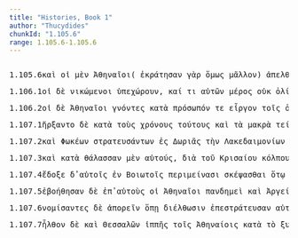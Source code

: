 ```yaml
---
title: "Histories, Book 1"
author: "Thucydides"
chunkId: "1.105.6"
range: 1.105.6-1.105.6
---
```


<pre class="greek prose syntax" data-urn="urn:cts:greekLit:tlg0003.tlg001"><p><span class="subdoc" data-subdoc="1.105.6">1.105.6</span><span class="sentence"><span class=" " data-flags="d--------" data-head="15" data-id="1" data-lemma="καί">καὶ </span><span class=" nominative" data-flags="l-p---mn-" data-head="4" data-id="2" data-lemma="ὁ">οἱ </span><span class=" " data-def="indeed, of a truth, but, indeed" data-flags="d--------" data-head="15" data-id="3" data-lemma="μέν">μὲν </span><span class=" nominative" data-flags="n-p---mn-" data-head="15" data-id="4" data-lemma="Ἀθηναῖος">Ἀθηναῖοι</span><span class=" " data-flags="u--------" data-head="6" data-id="5" data-lemma="(">( </span><span class="verb " data-def="to be strong, powerful, rule, hold sway, sway" data-flags="v3paia---" data-head="0" data-id="6" data-lemma="κρατέω">ἐκράτησαν </span><span class=" " data-def="for, yes, . . , no, ay doubtless" data-flags="d--------" data-head="6" data-id="7" data-lemma="γάρ">γὰρ </span><span class=" " data-flags="d--------" data-head="6" data-id="8" data-lemma="ὅμως">ὅμως </span><span class=" " data-def="" data-flags="d--------" data-head="6" data-id="9" data-lemma="μᾶλλον">μᾶλλον</span><span class=" " data-flags="u--------" data-head="6" data-id="10" data-lemma=")">) </span><span class="verb genitive" data-def="go away, depart from, cease from, departure from" data-flags="v-papamg-" data-head="15" data-id="11" data-lemma="ἀπέρχομαι">ἀπελθόντων </span><span class=" genitive" data-flags="l-p---mg-" data-head="13" data-id="12" data-lemma="ὁ">τῶν </span><span class=" genitive" data-def="courtesan, in Corinthian fashion" data-flags="n-p---mg-" data-head="11" data-id="13" data-lemma="Κορίνθιος">Κορινθίων </span><span class=" accusative" data-flags="n-s---na-" data-head="15" data-id="14" data-lemma="τροπαῖον">τροπαῖον </span><span class="verb " data-def="make to stand, stand, Aër" data-flags="v3paia---" data-head="0" data-id="15" data-lemma="ἵστημι">ἔστησαν</span><span class=" " data-flags="u--------" data-head="0" data-id="16" data-lemma="·">· </span></span><span class="sentence"><span class=" nominative" data-flags="l-p---mn-" data-head="3" data-id="1" data-lemma="ὁ">οἱ </span><span class=" " data-flags="d--------" data-head="19" data-id="2" data-lemma="δέ">δὲ </span><span class=" nominative" data-def="courtesan, in Corinthian fashion" data-flags="n-p---mn-" data-head="19" data-id="3" data-lemma="Κορίνθιος">Κορίνθιοι </span><span class="verb nominative" data-def="abuse, reproach, to be reproached, make cowardly" data-flags="v-pppemn-" data-head="11" data-id="4" data-lemma="κακίζω">κακιζόμενοι </span><span class=" " data-def="úpa, uf, from under" data-flags="r--------" data-head="4" data-id="5" data-lemma="ὑπό">ὑπὸ </span><span class=" genitive" data-flags="l-p---mg-" data-head="10" data-id="6" data-lemma="ὁ">τῶν </span><span class=" " data-def="in, into, in, in the district of" data-flags="r--------" data-head="10" data-id="7" data-lemma="ἐν">ἐν </span><span class=" dative" data-flags="l-s---fd-" data-head="9" data-id="8" data-lemma="ὁ">τῇ </span><span class=" dative" data-def="city, the citadel, the citadel" data-flags="n-s---fd-" data-head="7" data-id="9" data-lemma="πόλις">πόλει </span><span class=" genitive" data-def="old man, the elder, elders" data-flags="a-p---mgc" data-head="5" data-id="10" data-lemma="πρέσβυς">πρεσβυτέρων </span><span class=" " data-flags="c--------" data-head="19" data-id="11" data-lemma="καί">καὶ </span><span class="verb nominative" data-def="get ready, prepare, hold ready, fit out and prepare what one has" data-flags="v-papmmn-" data-head="11" data-id="12" data-lemma="παρασκευάζω">παρασκευασάμενοι</span><span class=" " data-flags="u--------" data-head="0" data-id="13" data-lemma=",">, </span><span class=" dative" data-def="day, at daybreak, in the day" data-flags="n-p---fd-" data-head="15" data-id="14" data-lemma="ἡμέρα">ἡμέραις </span><span class=" accusative" data-def="latter, last, úd, úttaras, uttamás" data-flags="a-s---na-" data-head="18" data-id="15" data-lemma="ὕστερος">ὕστερον </span><span class=" " data-def="" data-flags="a--------" data-head="14" data-id="16" data-lemma="δώδεκα">δώδεκα </span><span class=" " data-flags="d--------" data-head="18" data-id="17" data-lemma="μάλιστα">μάλιστα </span><span class="verb nominative" data-def="ibo, start, set out, was setting out" data-flags="v-papamn-" data-head="19" data-id="18" data-lemma="ἔρχομαι">ἐλθόντες </span><span class="verb " data-def="" data-flags="v3piia---" data-head="0" data-id="19" data-lemma="ἀνθιστάω">ἀνθίστασαν </span><span class=" accusative" data-flags="n-s---na-" data-head="19" data-id="20" data-lemma="τροπαῖον">τροπαῖον </span><span class=" " data-flags="d--------" data-head="22" data-id="21" data-lemma="καί">καὶ </span><span class=" nominative" data-def="self, him, her, it, the very one, the same" data-flags="a-p---mn-" data-head="3" data-id="22" data-lemma="αὐτός">αὐτοὶ </span><span class=" " data-def="so, thus, as, how" data-flags="d--------" data-head="24" data-id="23" data-lemma="ὡς">ὡς </span><span class="verb nominative" data-def="conquer, prevail, conqueror, conquered" data-flags="v-papamn-" data-head="19" data-id="24" data-lemma="νικάω">νικήσαντες</span><span class=" " data-flags="u--------" data-head="0" data-id="25" data-lemma=".">. </span></span><span class="sentence"><span class=" " data-flags="d--------" data-head="14" data-id="1" data-lemma="καί">καὶ </span><span class=" nominative" data-flags="l-p---mn-" data-head="3" data-id="2" data-lemma="ὁ">οἱ </span><span class=" nominative" data-flags="n-p---mn-" data-head="14" data-id="3" data-lemma="Ἀθηναῖος">Ἀθηναῖοι </span><span class="verb nominative" data-def="march out to aid, make a sally" data-flags="v-papamn-" data-head="14" data-id="4" data-lemma="ἐκβοηθέω">ἐκβοηθήσαντες </span><span class=" " data-def="from out of, from, out of, forth from" data-flags="r--------" data-head="4" data-id="5" data-lemma="ἐκ">ἐκ </span><span class=" genitive" data-flags="l-p---ng-" data-head="7" data-id="6" data-lemma="ὁ">τῶν </span><span class=" genitive" data-def="to Megara" data-flags="n-p---ng-" data-head="5" data-id="7" data-lemma="Μέγαρα">Μεγάρων </span><span class=" accusative" data-flags="l-p---ma-" data-head="12" data-id="8" data-lemma="ὁ">τούς </span><span class=" " data-flags="d--------" data-head="14" data-id="9" data-lemma="τε">τε </span><span class=" accusative" data-flags="l-s---na-" data-head="11" data-id="10" data-lemma="ὁ">τὸ </span><span class=" accusative" data-flags="n-s---na-" data-head="12" data-id="11" data-lemma="τροπαῖον">τροπαῖον </span><span class="verb accusative" data-def="make to stand, stand, Aër" data-flags="v-pppama-" data-head="13" data-id="12" data-lemma="ἵστημι">ἱστάντας </span><span class="verb " data-def="destroy utterly, make away with, kill, destroy, ruin" data-flags="v3ppia---" data-head="14" data-id="13" data-lemma="διαφθείρω">διαφθείρουσι </span><span class=" " data-flags="c--------" data-head="0" data-id="14" data-lemma="καί">καὶ </span><span class=" dative" data-flags="l-p---md-" data-head="16" data-id="15" data-lemma="ὁ">τοῖς </span><span class=" dative" data-flags="p-p---md-" data-head="17" data-id="16" data-lemma="ἄλλος">ἄλλοις </span><span class="verb nominative" data-def="throw together, dash together, bring together, unite, have" data-flags="v-papamn-" data-head="18" data-id="17" data-lemma="συμβάλλω">ξυμβαλόντες </span><span class="verb " data-def="to be strong, powerful, rule, hold sway, sway" data-flags="v3paia---" data-head="14" data-id="18" data-lemma="κρατέω">ἐκράτησαν</span><span class=" " data-flags="u--------" data-head="0" data-id="19" data-lemma=".">. </span></span></p><p><span class="subdoc" data-subdoc="1.106.1">1.106.1</span><span class="sentence"><span class=" nominative" data-flags="l-p---mn-" data-head="3" data-id="1" data-lemma="ὁ">οἱ </span><span class=" " data-flags="d--------" data-head="6" data-id="2" data-lemma="δέ">δὲ </span><span class="verb nominative" data-def="conquer, prevail, conqueror, conquered" data-flags="v-pppemn-" data-head="4" data-id="3" data-lemma="νικάω">νικώμενοι </span><span class="verb " data-def="go back, retire, withdraw, withdraw from, gave way to" data-flags="v3piia---" data-head="6" data-id="4" data-lemma="ὑποχωρέω">ὑπεχώρουν</span><span class=" " data-flags="u--------" data-head="0" data-id="5" data-lemma=",">, </span><span class=" " data-flags="c--------" data-head="0" data-id="6" data-lemma="καί">καί </span><span class=" nominative" data-def="any one, any thing, who? what?, si se" data-flags="a-s---nn-" data-head="9" data-id="7" data-lemma="τις">τι </span><span class=" genitive" data-def="self, him, her, it, the very one, the same" data-flags="p-p---mg-" data-head="9" data-id="8" data-lemma="αὐτός">αὐτῶν </span><span class=" nominative" data-def="share, portion, allotment, heritage, lot, destiny" data-flags="n-s---nn-" data-head="17" data-id="9" data-lemma="μέρος">μέρος </span><span class=" " data-flags="d--------" data-head="11" data-id="10" data-lemma="οὐ">οὐκ </span><span class=" nominative" data-def="little, small, small, low, not copious" data-flags="a-s---nn-" data-head="9" data-id="11" data-lemma="ὀλίγος">ὀλίγον </span><span class="verb nominative" data-def="compel, constrain, push too far, use force" data-flags="v-sapenn-" data-head="13" data-id="12" data-lemma="προσβιάζομαι">προσβιασθὲν </span><span class=" " data-flags="c--------" data-head="17" data-id="13" data-lemma="καί">καὶ </span><span class="verb nominative" data-def="miss entirely, go quite astray from, fail utterly of, fail of obtaining, to miss both of" data-flags="v-sapann-" data-head="13" data-id="14" data-lemma="διαμαρτάνω">διαμαρτὸν </span><span class=" genitive" data-flags="l-s---fg-" data-head="16" data-id="15" data-lemma="ὁ">τῆς </span><span class=" genitive" data-def="way, road, course, channel, to truth" data-flags="n-s---fg-" data-head="14" data-id="16" data-lemma="ὁδός">ὁδοῦ </span><span class="verb " data-def="fall into, rush, burst in" data-flags="v3saia---" data-head="6" data-id="17" data-lemma="εἰσπίπτω">ἐσέπεσεν </span><span class=" " data-def="into, to, into" data-flags="r--------" data-head="17" data-id="18" data-lemma="εἰς">ἔς </span><span class=" genitive" data-flags="l-s---mg-" data-head="21" data-id="19" data-lemma="ὁ">του </span><span class=" accusative" data-def="place, spot, district, spot, sites" data-flags="n-s---na-" data-head="18" data-id="20" data-lemma="χωρίον">χωρίον </span><span class=" genitive" data-def="private person, individual, one in a private station, private soldier" data-flags="n-s---mg-" data-head="20" data-id="21" data-lemma="ἰδιώτης">ἰδιώτου</span><span class=" " data-flags="u--------" data-head="0" data-id="22" data-lemma=",">, </span><span class=" dative" data-flags="p-s---nd-" data-head="27" data-id="23" data-lemma="ὅς">ᾧ </span><span class="verb " data-def="happen to be at, she be, may'st" data-flags="v3saia---" data-head="28" data-id="24" data-lemma="τυγχάνω">ἔτυχεν </span><span class=" nominative" data-def="excavation, trench, ditch, moat, tunnel, mine, mine" data-flags="n-s---nn-" data-head="24" data-id="25" data-lemma="ὄρυγμα">ὄρυγμα </span><span class=" nominative" data-def="big, full-grown, elder" data-flags="a-s---nn-" data-head="25" data-id="26" data-lemma="μέγας">μέγα </span><span class="verb nominative" data-def="enclose, encompass" data-flags="v-sppann-" data-head="24" data-id="27" data-lemma="περιέργω">περιεῖργον </span><span class=" " data-flags="c--------" data-head="20" data-id="28" data-lemma="καί">καὶ </span><span class=" " data-flags="d--------" data-head="31" data-id="29" data-lemma="οὐ">οὐκ </span><span class="verb " data-flags="v3siia---" data-head="28" data-id="30" data-lemma="εἰμί">ἦν </span><span class=" nominative" data-flags="n-s---fn-" data-head="30" data-id="31" data-lemma="ἔξοδος">ἔξοδος</span><span class=" " data-flags="u--------" data-head="0" data-id="32" data-lemma=".">. </span></span></p><p><span class="subdoc" data-subdoc="1.106.2">1.106.2</span><span class="sentence"><span class=" nominative" data-flags="l-p---mn-" data-head="3" data-id="1" data-lemma="ὁ">οἱ </span><span class=" " data-flags="d--------" data-head="21" data-id="2" data-lemma="δέ">δὲ </span><span class=" nominative" data-flags="n-p---mn-" data-head="11" data-id="3" data-lemma="Ἀθηναῖος">Ἀθηναῖοι </span><span class="verb nominative" data-def="come to know, perceive, know, know by reflection" data-flags="v-papamn-" data-head="11" data-id="4" data-lemma="γιγνώσκω">γνόντες </span><span class=" " data-flags="r--------" data-head="8" data-id="5" data-lemma="κατά">κατὰ </span><span class=" accusative" data-def="face, countenance, in front, facing, facing, fronting" data-flags="n-s---na-" data-head="5" data-id="6" data-lemma="πρόσωπον">πρόσωπόν </span><span class=" " data-flags="d--------" data-head="11" data-id="7" data-lemma="τε">τε </span><span class="verb " data-flags="v3piia---" data-head="11" data-id="8" data-lemma="ἔργω">εἶργον </span><span class=" dative" data-flags="l-p---md-" data-head="10" data-id="9" data-lemma="ὁ">τοῖς </span><span class=" dative" data-def="heavy-armed, armed, of men in armour, an armed" data-flags="n-p---md-" data-head="8" data-id="10" data-lemma="ὁπλίτης">ὁπλίταις </span><span class=" " data-flags="c--------" data-head="21" data-id="11" data-lemma="καί">καὶ </span><span class="verb nominative" data-def="place round, bring round, convert" data-flags="v-papamn-" data-head="16" data-id="12" data-lemma="περιίστημι">περιστήσαντες </span><span class=" dative" data-def="ring, circle, circle, circles" data-flags="n-s---md-" data-head="12" data-id="13" data-lemma="κύκλος">κύκλῳ </span><span class=" accusative" data-flags="l-p---ma-" data-head="15" data-id="14" data-lemma="ὁ">τοὺς </span><span class=" accusative" data-def="bare, open, for corn and the like" data-flags="a-p---ma-" data-head="12" data-id="15" data-lemma="ψιλός">ψιλοὺς </span><span class="verb " data-flags="v3paia---" data-head="11" data-id="16" data-lemma="καταλεύω">κατέλευσαν </span><span class=" accusative" data-flags="a-p---ma-" data-head="19" data-id="17" data-lemma="πᾶς">πάντας </span><span class=" accusative" data-flags="l-p---ma-" data-head="19" data-id="18" data-lemma="ὁ">τοὺς </span><span class="verb accusative" data-def="go in, into, enter, invaded" data-flags="v-papama-" data-head="16" data-id="19" data-lemma="εἰσέρχομαι">ἐσελθόντας</span><span class=" " data-flags="u--------" data-head="0" data-id="20" data-lemma=",">, </span><span class=" " data-flags="c--------" data-head="0" data-id="21" data-lemma="καί">καὶ </span><span class=" nominative" data-def="that which happens, incident, accident, incident" data-flags="n-s---nn-" data-head="26" data-id="22" data-lemma="πάθος">πάθος </span><span class=" nominative" data-def="big, full-grown, elder" data-flags="a-s---nn-" data-head="22" data-id="23" data-lemma="μέγας">μέγα </span><span class=" nominative" data-def="this, u, this man here" data-flags="a-s---nn-" data-head="22" data-id="24" data-lemma="οὗτος">τοῦτο </span><span class=" dative" data-def="courtesan, in Corinthian fashion" data-flags="n-p---md-" data-head="26" data-id="25" data-lemma="Κορίνθιος">Κορινθίοις </span><span class="verb " data-def="come into a new state of being, come into being, to be born" data-flags="v3saim---" data-head="21" data-id="26" data-lemma="γίγνομαι">ἐγένετο</span><span class=" " data-flags="u--------" data-head="0" data-id="27" data-lemma=".">. </span></span><span class="sentence"><span class=" nominative" data-flags="l-s---nn-" data-head="3" data-id="1" data-lemma="ὁ">τὸ </span><span class=" " data-flags="d--------" data-head="4" data-id="2" data-lemma="δέ">δὲ </span><span class=" nominative" data-def="great number, multitude, mass, greater number" data-flags="n-s---nn-" data-head="4" data-id="3" data-lemma="πλῆθος">πλῆθος </span><span class="verb " data-def="go from, away from, depart" data-flags="v3saia---" data-head="0" data-id="4" data-lemma="ἀποχωρέω">ἀπεχώρησεν </span><span class=" dative" data-def="self, him, her, it, the very one, the same" data-flags="p-p---md-" data-head="7" data-id="5" data-lemma="αὐτός">αὐτοῖς </span><span class=" genitive" data-flags="l-s---fg-" data-head="7" data-id="6" data-lemma="ὁ">τῆς </span><span class=" genitive" data-def="army, a land force, host, company, band" data-flags="n-s---fg-" data-head="3" data-id="7" data-lemma="στρατιά">στρατιᾶς </span><span class=" " data-flags="r--------" data-head="4" data-id="8" data-lemma="ἐπί">ἐπ̓ </span><span class=" genitive" data-flags="n-s---mg-" data-head="8" data-id="9" data-lemma="οἶκος">οἴκου</span><span class=" " data-flags="u--------" data-head="0" data-id="10" data-lemma=".">. </span></span></p><p><span class="subdoc" data-subdoc="1.107.1">1.107.1</span><span class="sentence"><span class="verb " data-def="to be first, begin, make a beginning, to be the aggressor" data-flags="v3paim---" data-head="0" data-id="1" data-lemma="ἄρχω">ἤρξαντο </span><span class=" " data-flags="d--------" data-head="1" data-id="2" data-lemma="δέ">δὲ </span><span class=" " data-flags="r--------" data-head="1" data-id="3" data-lemma="κατά">κατὰ </span><span class=" accusative" data-flags="l-p---ma-" data-head="5" data-id="4" data-lemma="ὁ">τοὺς </span><span class=" accusative" data-def="time, a, time" data-flags="n-p---ma-" data-head="3" data-id="5" data-lemma="χρόνος">χρόνους </span><span class=" accusative" data-def="this, u, this man here" data-flags="a-p---ma-" data-head="5" data-id="6" data-lemma="οὗτος">τούτους </span><span class=" " data-flags="d--------" data-head="10" data-id="7" data-lemma="καί">καὶ </span><span class=" accusative" data-flags="l-p---na-" data-head="10" data-id="8" data-lemma="ὁ">τὰ </span><span class=" accusative" data-flags="a-p---na-" data-head="10" data-id="9" data-lemma="μακρός">μακρὰ </span><span class=" accusative" data-def="wall, city-wall, embankment" data-flags="n-p---na-" data-head="15" data-id="10" data-lemma="τεῖχος">τείχη </span><span class=" nominative" data-flags="n-p---mn-" data-head="1" data-id="11" data-lemma="Ἀθηναῖος">Ἀθηναῖοι </span><span class=" " data-def="into, to, into" data-flags="r--------" data-head="14" data-id="12" data-lemma="εἰς">ἐς </span><span class=" accusative" data-def="sea, sea, salt lake" data-flags="n-s---fa-" data-head="12" data-id="13" data-lemma="θάλασσα">θάλασσαν </span><span class="verb " data-def="build a house, build, build oneself" data-flags="v--pna---" data-head="1" data-id="14" data-lemma="οἰκοδομέω">οἰκοδομεῖν</span><span class=" " data-flags="u--------" data-head="14" data-id="15" data-lemma=",">, </span><span class=" accusative" data-flags="l-s---na-" data-head="19" data-id="16" data-lemma="ὁ">τό </span><span class=" " data-flags="d--------" data-head="19" data-id="17" data-lemma="τε">τε </span><span class=" " data-flags="d--------" data-head="16" data-id="18" data-lemma="Φαληρόνδε">Φαληρόνδε </span><span class=" " data-flags="c--------" data-head="15" data-id="19" data-lemma="καί">καὶ </span><span class=" accusative" data-flags="l-s---na-" data-head="19" data-id="20" data-lemma="ὁ">τὸ </span><span class=" " data-def="into, to, into" data-flags="r--------" data-head="20" data-id="21" data-lemma="εἰς">ἐς </span><span class=" accusative" data-def="from P" data-flags="n-s---ma-" data-head="21" data-id="22" data-lemma="Πειραιεύς">Πειραιᾶ</span><span class=" " data-flags="u--------" data-head="0" data-id="23" data-lemma=".">. </span></span></p><p><span class="subdoc" data-subdoc="1.107.2">1.107.2</span><span class="sentence"><span class=" " data-flags="d--------" data-head="51" data-id="1" data-lemma="καί">καὶ </span><span class=" genitive" data-flags="n-p---mg-" data-head="16" data-id="2" data-lemma="Φωκεύς">Φωκέων </span><span class="verb genitive" data-def="advance with an army, fleet, wage war, they have been soldiers, have seen war-service" data-flags="v-papamg-" data-head="16" data-id="3" data-lemma="στρατεύω">στρατευσάντων </span><span class=" " data-def="into, to, into" data-flags="r--------" data-head="3" data-id="4" data-lemma="εἰς">ἐς </span><span class=" accusative" data-def="Dorian, descendant of Dorus, the Dorians" data-flags="n-p---ma-" data-head="9" data-id="5" data-lemma="Δωριεύς">Δωριᾶς </span><span class=" accusative" data-flags="l-s---fa-" data-head="8" data-id="6" data-lemma="ὁ">τὴν </span><span class=" genitive" data-flags="n-p---mg-" data-head="8" data-id="7" data-lemma="Λακεδαιμόνιος">Λακεδαιμονίων </span><span class=" accusative" data-def="mother-state, one's mother-city, mothercountry, home, mother's city" data-flags="n-s---fa-" data-head="5" data-id="8" data-lemma="μητρόπολις">μητρόπολιν</span><span class=" " data-flags="u--------" data-head="4" data-id="9" data-lemma=",">, </span><span class=" accusative" data-def="cycle of fifty years" data-flags="n-s---na-" data-head="13" data-id="10" data-lemma="βοιόν">Βοιὸν </span><span class=" " data-flags="d--------" data-head="13" data-id="11" data-lemma="καί">καὶ </span><span class=" accusative" data-flags="n-s---na-" data-head="13" data-id="12" data-lemma="Κυτίνιον">Κυτίνιον </span><span class=" " data-flags="c--------" data-head="9" data-id="13" data-lemma="καί">καὶ </span><span class=" accusative" data-def="fruit of the" data-flags="n-s---na-" data-head="13" data-id="14" data-lemma="ἐρινεόν">Ἐρινεόν</span><span class=" " data-flags="u--------" data-head="0" data-id="15" data-lemma=",">, </span><span class=" " data-flags="c--------" data-head="51" data-id="16" data-lemma="καί">καὶ </span><span class="verb genitive" data-def="take with the hand, grasp, seize, to take, having taken up" data-flags="v-papamg-" data-head="16" data-id="17" data-lemma="αἱρέω">ἑλόντων </span><span class=" accusative" data-def="sem, sm, i" data-flags="n-s---na-" data-head="17" data-id="18" data-lemma="εἷς">ἓν </span><span class=" genitive" data-flags="l-p---ng-" data-head="20" data-id="19" data-lemma="ὁ">τῶν </span><span class=" genitive" data-def="buildings of a city, town, municipium" data-flags="n-p---ng-" data-head="18" data-id="20" data-lemma="πόλισμα">πολισμάτων </span><span class=" genitive" data-def="this, u, this man here" data-flags="a-p---ng-" data-head="20" data-id="21" data-lemma="οὗτος">τούτων</span><span class=" " data-flags="u--------" data-head="0" data-id="22" data-lemma=",">, </span><span class=" nominative" data-flags="l-p---mn-" data-head="24" data-id="23" data-lemma="ὁ">οἱ </span><span class=" nominative" data-flags="n-p---mn-" data-head="51" data-id="24" data-lemma="Λακεδαιμόνιος">Λακεδαιμόνιοι </span><span class=" genitive" data-flags="n-s---mg-" data-head="36" data-id="25" data-lemma="Νικομήδης">Νικομήδους </span><span class=" genitive" data-flags="l-s---mg-" data-head="25" data-id="26" data-lemma="ὁ">τοῦ </span><span class=" genitive" data-flags="n-s---mg-" data-head="25" data-id="27" data-lemma="Κλεόμβροτος">Κλεομβρότου </span><span class=" " data-def="upaári, ufar, ofer" data-flags="r--------" data-head="36" data-id="28" data-lemma="ὑπέρ">ὑπὲρ </span><span class=" genitive" data-flags="n-s---mg-" data-head="28" data-id="29" data-lemma="Πλειστόαναξ">Πλειστοάνακτος </span><span class=" genitive" data-flags="l-s---mg-" data-head="29" data-id="30" data-lemma="ὁ">τοῦ </span><span class=" genitive" data-flags="n-s---mg-" data-head="29" data-id="31" data-lemma="Παυσανίας">Παυσανίου </span><span class=" genitive" data-def="king, chief, captain, judge" data-flags="n-s---mg-" data-head="29" data-id="32" data-lemma="βασιλεύς">βασιλέως </span><span class=" genitive" data-flags="a-s---mg-" data-head="34" data-id="33" data-lemma="νέος">νέου </span><span class="verb genitive" data-flags="v-sppamg-" data-head="29" data-id="34" data-lemma="εἰμί">ὄντος </span><span class=" " data-def="yet, still, ever, already" data-flags="d--------" data-head="34" data-id="35" data-lemma="ἔτι">ἔτι </span><span class="verb genitive" data-def="go before, lead the way, precede, to go before" data-flags="v-sppemg-" data-head="37" data-id="36" data-lemma="ἡγέομαι">ἡγουμένου </span><span class="verb " data-def="come to aid, succour, assist, aid, maintain, rights" data-flags="v3paia---" data-head="51" data-id="37" data-lemma="βοηθέω">ἐβοήθησαν </span><span class=" dative" data-flags="l-p---md-" data-head="39" data-id="38" data-lemma="ὁ">τοῖς </span><span class=" dative" data-def="Dorian, descendant of Dorus, the Dorians" data-flags="n-p---md-" data-head="37" data-id="39" data-lemma="Δωριεύς">Δωριεῦσιν </span><span class=" genitive" data-def="Stadtrecht von Gortyn, of himself, herself, itself, itself, absolutely" data-flags="p-p---mg-" data-head="45" data-id="40" data-lemma="ἑαυτοῦ">ἑαυτῶν </span><span class=" " data-flags="d--------" data-head="43" data-id="41" data-lemma="τε">τε </span><span class=" dative" data-def="five hundred, five hundred, the senate of" data-flags="a-p---md-" data-head="43" data-id="42" data-lemma="πεντακόσιοι">πεντακοσίοις </span><span class=" " data-flags="c--------" data-head="45" data-id="43" data-lemma="καί">καὶ </span><span class=" dative" data-def="a thousand, the Thousand, a thousand" data-flags="a-p---md-" data-head="43" data-id="44" data-lemma="χίλιοι">χιλίοις </span><span class=" dative" data-def="heavy-armed, armed, of men in armour, an armed" data-flags="n-p---md-" data-head="46" data-id="45" data-lemma="ὁπλίτης">ὁπλίταις </span><span class=" " data-flags="c--------" data-head="37" data-id="46" data-lemma="καί">καὶ </span><span class=" genitive" data-flags="l-p---mg-" data-head="48" data-id="47" data-lemma="ὁ">τῶν </span><span class=" genitive" data-def="fighting along with, leagued, allied with, ally" data-flags="n-p---mg-" data-head="62" data-id="48" data-lemma="σύμμαχος">ξυμμάχων </span><span class=" dative" data-def="numberless, countless, infinite, measureless, immense, in finite, boundless" data-flags="a-p---md-" data-head="62" data-id="49" data-lemma="μυρίος">μυρίοις</span><span class=" " data-flags="u--------" data-head="0" data-id="50" data-lemma=",">, </span><span class=" " data-flags="c--------" data-head="0" data-id="51" data-lemma="καί">καὶ </span><span class=" accusative" data-flags="l-p---ma-" data-head="53" data-id="52" data-lemma="ὁ">τοὺς </span><span class=" accusative" data-flags="n-p---ma-" data-head="55" data-id="53" data-lemma="Φωκεύς">Φωκέας </span><span class=" dative" data-def="agreement, consistency, assent, admission, concession" data-flags="n-s---fd-" data-head="55" data-id="54" data-lemma="ὁμολογία">ὁμολογίᾳ </span><span class="verb nominative" data-def="force, compel, to be forced, constrain" data-flags="v-papamn-" data-head="59" data-id="55" data-lemma="ἀναγκάζω">ἀναγκάσαντες </span><span class="verb " data-def="give up, back, restore, return, render what is due, pay" data-flags="v--ana---" data-head="55" data-id="56" data-lemma="ἀποδίδωμι">ἀποδοῦναι </span><span class=" accusative" data-flags="l-s---fa-" data-head="58" data-id="57" data-lemma="ὁ">τὴν </span><span class=" accusative" data-def="city, the citadel, the citadel" data-flags="n-s---fa-" data-head="56" data-id="58" data-lemma="πόλις">πόλιν </span><span class="verb " data-def="go from, away from, depart" data-flags="v3piia---" data-head="51" data-id="59" data-lemma="ἀποχωρέω">ἀπεχώρουν </span><span class=" " data-def="back, backwards, back, restore, back" data-flags="d--------" data-head="59" data-id="60" data-lemma="πάλιν">πάλιν</span><span class=" " data-flags="u--------" data-head="0" data-id="61" data-lemma=".">. </span></span></p><p><span class="subdoc" data-subdoc="1.107.3">1.107.3</span><span class="sentence"><span class=" " data-flags="d--------" data-head="18" data-id="1" data-lemma="καί">καὶ </span><span class=" " data-flags="r--------" data-head="13" data-id="2" data-lemma="κατά">κατὰ </span><span class=" accusative" data-def="sea, sea, salt lake" data-flags="n-s---fa-" data-head="2" data-id="3" data-lemma="θάλασσα">θάλασσαν </span><span class=" " data-def="indeed, of a truth, but, indeed" data-flags="d--------" data-head="18" data-id="4" data-lemma="μέν">μὲν </span><span class=" accusative" data-def="self, him, her, it, the very one, the same" data-flags="p-p---ma-" data-head="13" data-id="5" data-lemma="αὐτός">αὐτούς</span><span class=" " data-flags="u--------" data-head="0" data-id="6" data-lemma=",">, </span><span class=" " data-def="through, in a line, right through" data-flags="r--------" data-head="13" data-id="7" data-lemma="διά">διὰ </span><span class=" genitive" data-flags="l-s---mg-" data-head="10" data-id="8" data-lemma="ὁ">τοῦ </span><span class=" genitive" data-flags="a-s---mg-" data-head="10" data-id="9" data-lemma="Κρισαῖος">Κρισαίου </span><span class=" genitive" data-def="bosom, lap, bosom, lap" data-flags="n-s---mg-" data-head="7" data-id="10" data-lemma="κόλπος">κόλπου </span><span class=" " data-flags="c--------" data-head="18" data-id="11" data-lemma="εἰ">εἰ </span><span class="verb " data-def="will, wish, be willing, wish is will, willed" data-flags="v3ppoe---" data-head="11" data-id="12" data-lemma="βούλομαι">βούλοιντο </span><span class="verb " data-def="carry over, across, pass over, cross" data-flags="v--pne---" data-head="12" data-id="13" data-lemma="περαιόω">περαιοῦσθαι</span><span class=" " data-flags="u--------" data-head="0" data-id="14" data-lemma=",">, </span><span class=" nominative" data-flags="n-p---mn-" data-head="18" data-id="15" data-lemma="Ἀθηναῖος">Ἀθηναῖοι </span><span class=" dative" data-def="ship, NT, the ships" data-flags="n-p---fd-" data-head="17" data-id="16" data-lemma="ναῦς">ναυσὶ </span><span class="verb nominative" data-def="sail, swim round, float" data-flags="v-papamn-" data-head="18" data-id="17" data-lemma="περιπλέω">περιπλεύσαντες </span><span class="verb " data-flags="v3piia---" data-head="0" data-id="18" data-lemma="μέλλω">ἔμελλον </span><span class="verb " data-def="hinder, prevent, from, hinder" data-flags="v--fna---" data-head="18" data-id="19" data-lemma="κωλύω">κωλύσειν</span><span class=" " data-flags="u--------" data-head="0" data-id="20" data-lemma="·">· </span></span><span class="sentence"><span class=" " data-def="through, in a line, right through" data-flags="r--------" data-head="14" data-id="1" data-lemma="διά">διὰ </span><span class=" " data-flags="d--------" data-head="8" data-id="2" data-lemma="δέ">δὲ </span><span class=" genitive" data-flags="l-s---fg-" data-head="4" data-id="3" data-lemma="ὁ">τῆς </span><span class=" genitive" data-flags="n-s---fg-" data-head="1" data-id="4" data-lemma="Γερανεία">Γερανείας </span><span class=" " data-flags="d--------" data-head="6" data-id="5" data-lemma="οὐ">οὐκ </span><span class=" nominative" data-def="not liable to fall, immovable, steadfast, unshaken, unfailing, trusty" data-flags="a-s---nn-" data-head="8" data-id="6" data-lemma="ἀσφαλής">ἀσφαλὲς </span><span class=" dative" data-def="self, him, her, it, the very one, the same" data-flags="p-p---md-" data-head="6" data-id="7" data-lemma="αὐτός">αὐτοῖς </span><span class="verb " data-def="A ren, bring to light, cause to appear, make" data-flags="v3siie---" data-head="0" data-id="8" data-lemma="φαίνω">ἐφαίνετο </span><span class=" genitive" data-flags="n-p---mg-" data-head="10" data-id="9" data-lemma="Ἀθήναιος">Ἀθηναίων </span><span class="verb genitive" data-flags="v-pppamg-" data-head="8" data-id="10" data-lemma="ἔχω">ἐχόντων </span><span class=" accusative" data-def="to Megara" data-flags="n-p---na-" data-head="12" data-id="11" data-lemma="Μέγαρα">Μέγαρα </span><span class=" " data-flags="c--------" data-head="10" data-id="12" data-lemma="καί">καὶ </span><span class=" accusative" data-flags="n-p---fa-" data-head="12" data-id="13" data-lemma="Πηγαί">Πηγὰς </span><span class="verb " data-def="make to go, carry, convey, carry, ferry over" data-flags="v--pne---" data-head="8" data-id="14" data-lemma="πορεύω">πορεύεσθαι</span><span class=" " data-flags="u--------" data-head="0" data-id="15" data-lemma=".">. </span></span><span class="sentence"><span class=" nominative" data-def="hard to pass, scarce passable" data-flags="a-s---fn-" data-head="21" data-id="1" data-lemma="δύσοδος">δύσοδός </span><span class=" " data-flags="d--------" data-head="6" data-id="2" data-lemma="τε">τε </span><span class=" " data-def="for, yes, . . , no, ay doubtless" data-flags="d--------" data-head="12" data-id="3" data-lemma="γάρ">γὰρ </span><span class=" nominative" data-flags="l-s---fn-" data-head="5" data-id="4" data-lemma="ὁ">ἡ </span><span class=" nominative" data-flags="n-s---fn-" data-head="6" data-id="5" data-lemma="Γερανείη">Γερανεία </span><span class=" " data-flags="c--------" data-head="12" data-id="6" data-lemma="καί">καὶ </span><span class="verb " data-def="keep watch, guard, to keep watch" data-flags="v3siie---" data-head="6" data-id="7" data-lemma="φρουρέω">ἐφρουρεῖτο </span><span class=" " data-def="ever, always, Eq, until now" data-flags="d--------" data-head="7" data-id="8" data-lemma="ἀεί">αἰεὶ </span><span class=" " data-def="úpa, uf, from under" data-flags="r--------" data-head="7" data-id="9" data-lemma="ὑπό">ὑπὸ </span><span class=" genitive" data-flags="n-p---mg-" data-head="9" data-id="10" data-lemma="Ἀθήναιος">Ἀθηναίων</span><span class=" " data-flags="u--------" data-head="0" data-id="11" data-lemma=",">, </span><span class=" " data-flags="c--------" data-head="0" data-id="12" data-lemma="καί">καὶ </span><span class=" " data-flags="d--------" data-head="14" data-id="13" data-lemma="τότε">τότε </span><span class="verb " data-def="perceive, apprehend by the senses, see, hear" data-flags="v3piie---" data-head="12" data-id="14" data-lemma="αἰσθάνομαι">ᾐσθάνοντο </span><span class=" accusative" data-def="self, him, her, it, the very one, the same" data-flags="p-p---ma-" data-head="16" data-id="15" data-lemma="αὐτός">αὐτοὺς </span><span class="verb accusative" data-flags="v-pppama-" data-head="14" data-id="16" data-lemma="μέλλω">μέλλοντας </span><span class=" " data-flags="d--------" data-head="18" data-id="17" data-lemma="καί">καὶ </span><span class=" " data-flags="d--------" data-head="19" data-id="18" data-lemma="ταύτῃ">ταύτῃ </span><span class="verb " data-def="hinder, prevent, from, hinder" data-flags="v--fna---" data-head="16" data-id="19" data-lemma="κωλύω">κωλύσειν</span><span class=" " data-flags="u--------" data-head="0" data-id="20" data-lemma=".">. </span></span></p><p><span class="subdoc" data-subdoc="1.107.4">1.107.4</span><span class="sentence"><span class="verb " data-def="expect, think, suppose, imagine, thought" data-flags="v3saia---" data-head="0" data-id="1" data-lemma="δοκέω">ἔδοξε </span><span class=" " data-flags="d--------" data-head="1" data-id="2" data-lemma="δέ">δ̓ </span><span class=" dative" data-def="self, him, her, it, the very one, the same" data-flags="p-p---md-" data-head="1" data-id="3" data-lemma="αὐτός">αὐτοῖς </span><span class=" " data-def="in, into, in, in the district of" data-flags="r--------" data-head="6" data-id="4" data-lemma="ἐν">ἐν </span><span class=" dative" data-def="a Boeotian, cattle-pastures, gluttonous" data-flags="n-p---md-" data-head="4" data-id="5" data-lemma="Βοιωτός">Βοιωτοῖς </span><span class="verb dative" data-def="wait for, await, wait for, require, expect" data-flags="v-papamd-" data-head="3" data-id="6" data-lemma="περιμένω">περιμείνασι </span><span class="verb " data-def="look, about carefully, spy, he looked after" data-flags="v--ane---" data-head="1" data-id="7" data-lemma="σκέπτομαι">σκέψασθαι </span><span class=" dative" data-def="that, Aër, any one who, anything which, whosoever, whichsoever" data-flags="a-s---md-" data-head="9" data-id="8" data-lemma="ὅστις">ὅτῳ </span><span class=" dative" data-flags="n-s---md-" data-head="11" data-id="9" data-lemma="τρόπος">τρόπῳ </span><span class=" accusative" data-def="not liable to fall, immovable, steadfast, unshaken, unfailing, trusty" data-flags="a-p---nas" data-head="11" data-id="10" data-lemma="ἀσφαλής">ἀσφαλέστατα </span><span class="verb " data-def="carry over, conduct through, pass across, go through" data-flags="v3pfim---" data-head="7" data-id="11" data-lemma="διαπορεύω">διαπορεύσονται</span><span class=" " data-flags="u--------" data-head="0" data-id="12" data-lemma=".">. </span></span><span class="sentence"><span class=" accusative" data-flags="l-s---na-" data-head="2" data-id="1" data-lemma="ὁ">τὸ </span><span class=" " data-flags="d--------" data-head="8" data-id="2" data-lemma="δέ">δέ </span><span class=" accusative" data-def="any one, any thing, who? what?, si se" data-flags="p-s---na-" data-head="2" data-id="3" data-lemma="τις">τι </span><span class=" " data-flags="d--------" data-head="5" data-id="4" data-lemma="καί">καὶ </span><span class=" nominative" data-def="nar-, ner-, nṛ-, nṛ" data-flags="n-p---mn-" data-head="8" data-id="5" data-lemma="ἀνήρ">ἄνδρες </span><span class=" genitive" data-flags="l-p---mg-" data-head="7" data-id="6" data-lemma="ὁ">τῶν </span><span class=" genitive" data-flags="n-p---mg-" data-head="5" data-id="7" data-lemma="Ἀθήναιος">Ἀθηναίων </span><span class="verb " data-def="bring on, set on, urge on, lead on" data-flags="v3piia---" data-head="0" data-id="8" data-lemma="ἐπάγω">ἐπῆγον </span><span class=" accusative" data-def="self, him, her, it, the very one, the same" data-flags="p-p---ma-" data-head="8" data-id="9" data-lemma="αὐτός">αὐτοὺς </span><span class=" " data-flags="d--------" data-head="8" data-id="10" data-lemma="κρύφα">κρύφα</span><span class=" " data-flags="u--------" data-head="0" data-id="11" data-lemma=",">, </span><span class="verb nominative" data-def="hope for, look for, expect, hope to" data-flags="v-papamn-" data-head="8" data-id="12" data-lemma="ἐλπίζω">ἐλπίσαντες </span><span class=" accusative" data-flags="n-s---ma-" data-head="16" data-id="13" data-lemma="δῆμος">δῆμόν </span><span class=" " data-flags="d--------" data-head="16" data-id="14" data-lemma="τε">τε </span><span class="verb " data-def="put an end to, stop, bring to a close, conclude" data-flags="v--fna---" data-head="12" data-id="15" data-lemma="καταπαύω">καταπαύσειν </span><span class=" " data-flags="c--------" data-head="15" data-id="16" data-lemma="καί">καὶ </span><span class=" accusative" data-flags="l-p---na-" data-head="19" data-id="17" data-lemma="ὁ">τὰ </span><span class=" accusative" data-flags="a-p---na-" data-head="19" data-id="18" data-lemma="μακρός">μακρὰ </span><span class=" accusative" data-def="wall, city-wall, embankment" data-flags="n-p---na-" data-head="16" data-id="19" data-lemma="τεῖχος">τείχη </span><span class="verb accusative" data-def="build a house, build, build oneself" data-flags="v-pppena-" data-head="19" data-id="20" data-lemma="οἰκοδομέω">οἰκοδομούμενα</span><span class=" " data-flags="u--------" data-head="0" data-id="21" data-lemma=".">. </span></span></p><p><span class="subdoc" data-subdoc="1.107.5">1.107.5</span><span class="sentence"><span class="verb " data-def="come to aid, succour, assist, aid, maintain, rights" data-flags="v3paia---" data-head="0" data-id="1" data-lemma="βοηθέω">ἐβοήθησαν </span><span class=" " data-flags="d--------" data-head="1" data-id="2" data-lemma="δέ">δὲ </span><span class=" " data-flags="r--------" data-head="1" data-id="3" data-lemma="ἐπί">ἐπ̓ </span><span class=" accusative" data-def="self, him, her, it, the very one, the same" data-flags="p-p---ma-" data-head="3" data-id="4" data-lemma="αὐτός">αὐτοὺς </span><span class=" nominative" data-flags="l-p---mn-" data-head="6" data-id="5" data-lemma="ὁ">οἱ </span><span class=" nominative" data-flags="n-p---mn-" data-head="11" data-id="6" data-lemma="Ἀθηναῖος">Ἀθηναῖοι </span><span class=" " data-def="with the whole people, in a mass, body" data-flags="d--------" data-head="1" data-id="7" data-lemma="πανδημεί">πανδημεὶ </span><span class=" " data-flags="d--------" data-head="11" data-id="8" data-lemma="καί">καὶ </span><span class=" genitive" data-def="of, from Argos, Argive, the Greeks" data-flags="n-p---mg-" data-head="10" data-id="9" data-lemma="Ἀργεῖος">Ἀργείων </span><span class=" nominative" data-def="a thousand, the Thousand, a thousand" data-flags="a-p---mn-" data-head="11" data-id="10" data-lemma="χίλιοι">χίλιοι </span><span class=" " data-flags="c--------" data-head="1" data-id="11" data-lemma="καί">καὶ </span><span class=" genitive" data-flags="l-p---mg-" data-head="14" data-id="12" data-lemma="ὁ">τῶν </span><span class=" genitive" data-flags="a-p---mg-" data-head="14" data-id="13" data-lemma="ἄλλος">ἄλλων </span><span class=" genitive" data-def="fighting along with, leagued, allied with, ally" data-flags="n-p---mg-" data-head="16" data-id="14" data-lemma="σύμμαχος">ξυμμάχων </span><span class=" " data-def="so, thus, as, how" data-flags="d--------" data-head="16" data-id="15" data-lemma="ὡς">ὡς </span><span class=" nominative" data-def="each, each, every one" data-flags="a-p---mn-" data-head="11" data-id="16" data-lemma="ἕκαστος">ἕκαστοι</span><span class=" " data-flags="u--------" data-head="0" data-id="17" data-lemma="·">· </span></span><span class="sentence"><span class=" nominative" data-def="all together, all at once, the whole, as a whole" data-flags="a-p---mn-" data-head="3" data-id="1" data-lemma="σύμπας">ξύμπαντες </span><span class=" " data-flags="d--------" data-head="3" data-id="2" data-lemma="δέ">δὲ </span><span class="verb " data-def="come into a new state of being, come into being, to be born" data-flags="v3paim---" data-head="0" data-id="3" data-lemma="γίγνομαι">ἐγένοντο </span><span class=" nominative" data-def="four thousand" data-flags="a-p---mn-" data-head="5" data-id="4" data-lemma="τετρακισχίλιοι">τετρακισχίλιοι </span><span class=" " data-flags="c--------" data-head="3" data-id="5" data-lemma="καί">καὶ </span><span class=" nominative" data-def="numberless, countless, infinite, measureless, immense, in finite, boundless" data-flags="a-p---mn-" data-head="5" data-id="6" data-lemma="μυρίος">μύριοι</span><span class=" " data-flags="u--------" data-head="0" data-id="7" data-lemma=".">. </span></span></p><p><span class="subdoc" data-subdoc="1.107.6">1.107.6</span><span class="sentence"><span class="verb nominative" data-def="use customarily, practise, to have, in common use" data-flags="v-papamn-" data-head="9" data-id="1" data-lemma="νομίζω">νομίσαντες </span><span class=" " data-flags="d--------" data-head="6" data-id="2" data-lemma="δέ">δὲ </span><span class="verb " data-flags="v--pna---" data-head="1" data-id="3" data-lemma="ἀπορέω">ἀπορεῖν </span><span class=" " data-def="by which, what way, in which, what direction" data-flags="d--------" data-head="5" data-id="4" data-lemma="ὅπη">ὅπῃ </span><span class="verb " data-def="go through, pass through, pass through, complete, went abroad, spread" data-flags="v3pasa---" data-head="3" data-id="5" data-lemma="διέρχομαι">διέλθωσιν </span><span class="verb " data-def="march, against, make war upon" data-flags="v3paia---" data-head="0" data-id="6" data-lemma="ἐπιστρατεύω">ἐπεστράτευσαν </span><span class=" dative" data-def="self, him, her, it, the very one, the same" data-flags="p-p---md-" data-head="6" data-id="7" data-lemma="αὐτός">αὐτοῖς</span><span class=" " data-flags="u--------" data-head="0" data-id="8" data-lemma=",">, </span><span class=" " data-flags="c--------" data-head="6" data-id="9" data-lemma="καί">καί </span><span class=" accusative" data-def="any one, any thing, who? what?, si se" data-flags="p-s---na-" data-head="15" data-id="10" data-lemma="τις">τι </span><span class=" " data-flags="d--------" data-head="10" data-id="11" data-lemma="καί">καὶ </span><span class=" genitive" data-flags="l-s---mg-" data-head="13" data-id="12" data-lemma="ὁ">τοῦ </span><span class=" genitive" data-flags="n-s---mg-" data-head="14" data-id="13" data-lemma="δῆμος">δήμου </span><span class=" genitive" data-def="dissolution, putting down, dismissal, disbanding, breaking up" data-flags="n-s---fg-" data-head="15" data-id="14" data-lemma="κατάλυσις">καταλύσεως </span><span class=" dative" data-def="suspicion, ill-feeling, suspicion, suspicion" data-flags="n-s---fd-" data-head="9" data-id="15" data-lemma="ὑποψία">ὑποψίᾳ</span><span class=" " data-flags="u--------" data-head="0" data-id="16" data-lemma=".">. </span></span></p><p><span class="subdoc" data-subdoc="1.107.7">1.107.7</span><span class="sentence"><span class="verb " data-def="ibo, start, set out, was setting out" data-flags="v3paia---" data-head="0" data-id="1" data-lemma="ἔρχομαι">ἦλθον </span><span class=" " data-flags="d--------" data-head="1" data-id="2" data-lemma="δέ">δὲ </span><span class=" " data-flags="d--------" data-head="4" data-id="3" data-lemma="καί">καὶ </span><span class=" genitive" data-def="shoe" data-flags="n-p---mg-" data-head="5" data-id="4" data-lemma="Θεσσαλός">Θεσσαλῶν </span><span class=" nominative" data-def="one who fights from a chariot, the driver, the hero who fights" data-flags="n-p---mn-" data-head="1" data-id="5" data-lemma="ἱππεύς">ἱππῆς </span><span class=" dative" data-flags="l-p---md-" data-head="7" data-id="6" data-lemma="ὁ">τοῖς </span><span class=" dative" data-flags="n-p---md-" data-head="1" data-id="7" data-lemma="Ἀθήναιος">Ἀθηναίοις </span><span class=" " data-flags="r--------" data-head="1" data-id="8" data-lemma="κατά">κατὰ </span><span class=" accusative" data-flags="l-s---na-" data-head="10" data-id="9" data-lemma="ὁ">τὸ </span><span class=" accusative" data-def="of, for alliance, invoked at the making of an alliance" data-flags="a-s---na-" data-head="8" data-id="10" data-lemma="συμμαχικός">ξυμμαχικόν</span><span class=" " data-flags="u--------" data-head="0" data-id="11" data-lemma=",">, </span><span class=" nominative" data-flags="p-p---mn-" data-head="13" data-id="12" data-lemma="ὅς">οἳ </span><span class="verb " data-def="place in another way, change, will change, give another instead" data-flags="v3paia---" data-head="5" data-id="13" data-lemma="μεθίστημι">μετέστησαν </span><span class=" " data-def="in, into, in, in the district of" data-flags="r--------" data-head="13" data-id="14" data-lemma="ἐν">ἐν </span><span class=" dative" data-flags="l-s---nd-" data-head="16" data-id="15" data-lemma="ὁ">τῷ </span><span class=" dative" data-def="weorc, var[schwa]za, work" data-flags="n-s---nd-" data-head="14" data-id="16" data-lemma="ἔργον">ἔργῳ </span><span class=" " data-def="beside, from the side of, from beside, from, beside" data-flags="r--------" data-head="13" data-id="17" data-lemma="παρά">παρὰ </span><span class=" accusative" data-flags="l-p---ma-" data-head="19" data-id="18" data-lemma="ὁ">τοὺς </span><span class=" accusative" data-flags="n-p---ma-" data-head="17" data-id="19" data-lemma="Λακεδαιμόνιος">Λακεδαιμονίους</span><span class=" " data-flags="u--------" data-head="0" data-id="20" data-lemma=".">. </span></span></p></pre>
